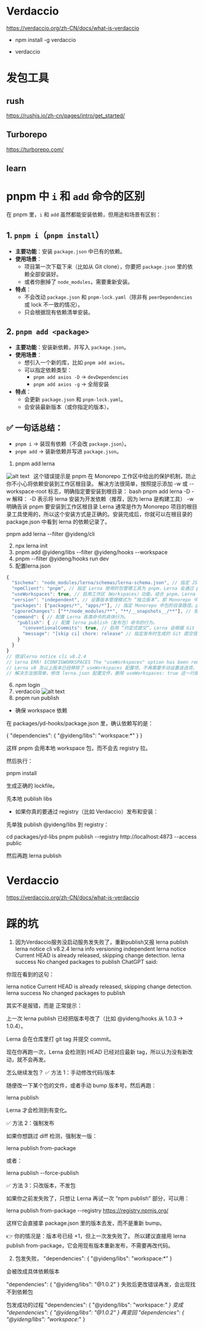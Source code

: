 # Verdaccio
https://verdaccio.org/zh-CN/docs/what-is-verdaccio

- npm install -g verdaccio

- verdaccio

# 发包工具 
## rush
https://rushjs.io/zh-cn/pages/intro/get_started/

## Turborepo
https://turborepo.com/

## learn


# pnpm 中 `i` 和 `add` 命令的区别

在 pnpm 里，`i` 和 `add` 虽然都能安装依赖，但用途和场景有区别：

## 1. `pnpm i`（`pnpm install`）
- **主要功能**：安装 `package.json` 中已有的依赖。
- **使用场景**：
  - 项目第一次下载下来（比如从 Git clone），你要把 `package.json` 里的依赖全部安装好。
  - 或者你删掉了 `node_modules`，需要重新安装。
- **特点**：
  - 不会改动 `package.json` 和 `pnpm-lock.yaml`（除非有 `peerDependencies` 或 lock 不一致的情况）。
  - 只会根据现有依赖清单安装。

## 2. `pnpm add <package>`
- **主要功能**：安装新依赖，并写入 `package.json`。
- **使用场景**：
  - 想引入一个新的库，比如 `pnpm add axios`。
  - 可以指定依赖类型：
    - `pnpm add axios -D` → `devDependencies`
    - `pnpm add axios -g` → 全局安装
- **特点**：
  - 会更新 `package.json` 和 `pnpm-lock.yaml`。
  - 会安装最新版本（或你指定的版本）。

## ✅ 一句话总结：
- `pnpm i` → 装现有依赖（不会改 `package.json`）。
- `pnpm add` → 装新依赖并写进 `package.json`。


1. pnpm add lerna     

![alt text](image.png)
 
这个错误提示是 pnpm 在 Monorepo 工作区中给出的保护机制，防止你不小心将依赖安装到工作区根目录。
解决方法很简单，按照提示添加 -w 或 --workspace-root 标志，明确指定要安装到根目录：
bash
pnpm add lerna -D -w
解释：
-D 表示将 lerna 安装为开发依赖（推荐，因为 lerna 是构建工具）
-w 明确告诉 pnpm 要安装到工作区根目录
Lerna 通常是作为 Monorepo 项目的根目录工具使用的，所以这个安装方式是正确的。安装完成后，你就可以在根目录的 package.json 中看到 lerna 的依赖记录了。

pnpm add lerna --filter @yideng/cli

2. npx lerna init
3. pnpm add @yideng/libs --filter @yideng/hooks --workspace
4. pnpm --filter @yideng/hooks run dev 
5. 配置lerna.json
```js
{
  "$schema": "node_modules/lerna/schemas/lerna-schema.json", // 指定 JSON 模式文件的路径，用于提供配置的语法提示和校验，这里指向 Lerna 内置的模式文件，帮助编辑器（如 VS Code）识别配置结构。
  "npmClient": "pnpm", // 指定 Lerna 使用的包管理工具为 pnpm，Lerna 会通过 pnpm 来执行依赖安装、包管理等操作。
  "useWorkspaces": true, // 启用工作区（Workspaces）功能。结合 pnpm，Lerna 会利用 pnpm 的工作区机制来管理多包之间的依赖和链接，提升依赖安装效率和多包开发体验。
  "version": "independent", // 设置版本管理模式为 “独立版本”。即 Monorepo 中的每个包可以有自己独立的版本号，发布时可单独升级某个包的版本，而不是所有包同步版本。
  "packages": ["packages/*", "apps/*"], // 指定 Monorepo 中包的目录路径。packages/* 表示 packages 目录下的每个子目录都作为一个包；apps/* 同理，apps 目录下的子目录也作为包。
  "ignoreChanges": ["**/node_modules/**", "**/__snapshots__/**"], // 指定在检测包变化时忽略的文件或目录。这里忽略 node_modules 目录（依赖目录，变化通常不代表包本身逻辑变更）和 __snapshots__ 目录（一般是测试快照，变化也不代表包核心逻辑变更）。
  "command": { // 配置 Lerna 各类命令的具体行为。
    "publish": { // 配置 lerna publish（发布包）命令的行为。
      "conventionalCommits": true, // 启用 “约定式提交”。Lerna 会根据 Git 提交信息（需符合约定式提交规范，如 feat: 新增功能、fix: 修复 bug 等），自动判断版本升级类型（补丁版、 minor 版、 major 版），并生成 CHANGELOG。
      "message": "[skip ci] chore: release" // 指定发布时生成的 Git 提交信息内容。[skip ci] 是常见标记，用于提示持续集成（CI）工具跳过此次提交的 CI 流程；chore: release 说明这是一次 “日常维护类” 的发布提交。
    }
  }
}
// 错误lerna notice cli v8.2.4
// lerna ERR! ECONFIGWORKSPACES The "useWorkspaces" option has been removed. By default lerna will resolve your packages using your package manager's workspaces configuration. Alternatively, you can manually provide a list of package globs to be used instead via the "packages" option in lerna.json.
// Lerna v8 及以上版本已经移除了 useWorkspaces 配置项，不再需要手动设置该选项，它会自动读取包管理器（这里是 pnpm）的工作区配置。
// 解决方法很简单，修改 lerna.json 配置文件，删除 useWorkspaces: true 这一行即可：
```
6. npm login
7. verdaccio
![alt text](image-1.png)
8. pnpm run publish

- 确保 workspace 依赖

在 packages/yd-hooks/package.json 里，确认依赖写的是：

{
  "dependencies": {
    "@yideng/libs": "workspace:*"
  }
}

这样 pnpm 会用本地 workspace 包，而不会去 registry 拉。

然后执行：

pnpm install


生成正确的 lockfile。

先本地 publish libs

- 如果你真的要通过 registry（比如 Verdaccio）发布和安装：

先单独 publish @yideng/libs 到 registry：

cd packages/yd-libs
pnpm publish --registry http://localhost:4873 --access public


然后再跑 lerna publish

# Verdaccio
https://verdaccio.org/zh-CN/docs/what-is-verdaccio


# 踩的坑

1. 因为Verdaccio服务没启动服务发失败了，重新publish又报
lerna publish
lerna notice cli v8.2.4
lerna info versioning independent
lerna notice Current HEAD is already released, skipping change detection.
lerna success No changed packages to publish
ChatGPT said:


你现在看到的这句：

lerna notice Current HEAD is already released, skipping change detection.
lerna success No changed packages to publish


其实不是报错，而是 正常提示：

上一次 lerna publish 已经把版本号改了（比如 @yideng/hooks 从 1.0.3 → 1.0.4）。

Lerna 会在仓库里打 git tag 并提交 commit。

现在你再跑一次，Lerna 会检测到 HEAD 已经对应最新 tag，所以认为没有新改动，就不会再发。

怎么继续发包？
✅ 方法 1：手动修改代码/版本

随便改一下某个包的文件，或者手动 bump 版本号，然后再跑：

lerna publish


Lerna 才会检测到有变化。

✅ 方法 2：强制发布

如果你想跳过 diff 检测，强制发一版：

lerna publish from-package


或者：

lerna publish --force-publish

✅ 方法 3：只改版本，不发包

如果你之前发失败了，只想让 Lerna 再试一次 “npm publish” 部分，可以用：

lerna publish from-package --registry https://registry.npmjs.org/


这样它会直接拿 package.json 里的版本去发，而不是重新 bump。

👉 你的情况是：版本号已经 +1，但上一次发失败了。
所以建议直接用 lerna publish from-package，它会用现有版本重新发布，不需要再改代码。

2. 包发失败，
"dependencies": {
  "@yideng/libs": "workspace:*"
}

会被改成具体依赖版本

"dependencies": {
  "@yideng/libs": "@1.0.2"
}
失败后更改错误再发，会出现找不到依赖包


包发成功的过程
"dependencies": {
  "@yideng/libs": "workspace:*"
}
变成
"dependencies": {
  "@yideng/libs": "@1.0.2"
}
再变回
"dependencies": {
  "@yideng/libs": "workspace:*"
}